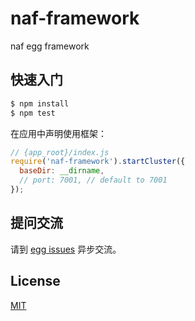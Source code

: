 # naf-framework

naf egg framework

## 快速入门

```bash
$ npm install
$ npm test
```

在应用中声明使用框架：

```js
// {app_root}/index.js
require('naf-framework').startCluster({
  baseDir: __dirname,
  // port: 7001, // default to 7001
});

```

## 提问交流

请到 [egg issues](https://github.com/eggjs/egg/issues) 异步交流。

## License

[MIT](LICENSE)

